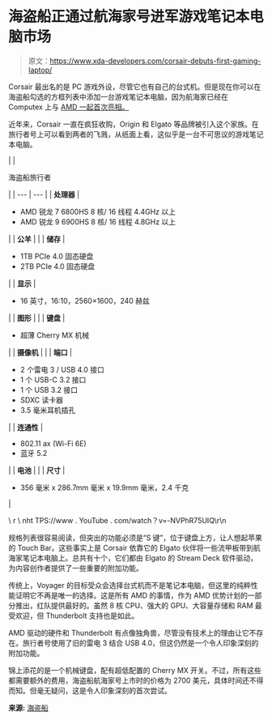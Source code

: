 # 海盗船正通过航海家号进军游戏笔记本电脑市场

> 原文：<https://www.xda-developers.com/corsair-debuts-first-gaming-laptop/>

Corsair 最出名的是 PC 游戏外设，尽管它也有自己的台式机。但是现在你可以在海盗船勾选的方框列表中添加一台游戏笔记本电脑，因为航海家已经在 Computex 上与 [AMD 一起首次亮相。](https://www.xda-developers.com/amd-showcases-ryzen-7000-am5-platform-mendocino/)

近年来，Corsair 一直在疯狂收购，Origin 和 Elgato 等品牌被引入这个家族。在旅行者号上可以看到两者的飞溅，从纸面上看，这似乎是一台不可思议的游戏笔记本电脑。

|  | 

海盗船旅行者

 |
| --- | --- |
| **处理器** | 

*   AMD 锐龙 7 6800HS 8 核/ 16 线程 4.4GHz 以上
*   AMD 锐龙 9 6900HS 8 核/ 16 线程 4.8GHz 以上

 |
| **公羊** |  |
| **储存** | 

*   1TB PCIe 4.0 固态硬盘
*   2TB PCIe 4.0 固态硬盘

 |
| **显示** | 

*   16 英寸，16:10，2560×1600，240 赫兹

 |
| **图形** |  |
| **键盘** | 

*   超薄 Cherry MX 机械

 |
| **摄像机** |  |
| **端口** | 

*   2 个雷电 3 / USB 4.0 接口
*   1 个 USB-C 3.2 接口
*   1 个 USB 3.2 接口
*   SDXC 读卡器
*   3.5 毫米耳机插孔

 |
| **连通性** | 

*   802.11 ax (Wi-Fi 6E)
*   蓝牙 5.2

 |
| **电池** |  |
| **尺寸** | 

*   356 毫米 x 286.7mm 毫米 x 19.9mm 毫米，2.4 千克

 |

\ r \ nht TPS://www . YouTube . com/watch？v=-NVPhR75UIQ\r\n

规格列表很容易阅读，但突出的功能必须是“S 键”，位于键盘上方，让人想起苹果的 Touch Bar。这些事实上是 Corsair 依靠它的 Elgato 伙伴将一些流甲板带到航海家笔记本电脑上。总共有十个，它们都由 Elgato 的 Stream Deck 软件驱动，为内容创作者提供了一些重要的附加功能。

传统上，Voyager 的目标受众会选择台式机而不是笔记本电脑，但这里的纯粹性能证明它不再是唯一的选择。这是所有 AMD 的事情，作为 AMD 优势计划的一部分推出，红队提供最好的。虽然 8 核 CPU、强大的 GPU、大容量存储和 RAM 最受欢迎，但 Thunderbolt 支持也是如此。

AMD 驱动的硬件和 Thunderbolt 有点像独角兽，尽管没有技术上的理由让它不存在。旅行者号使用了旧的雷电 3 结合 USB 4.0，但这仍然是一个令人印象深刻的附加功能。

锦上添花的是一个机械键盘，配有超低配置的 Cherry MX 开关。不过，所有这些都需要额外的费用，海盗船航海家号上市时的价格为 2700 美元，具体时间还不得而知。但毫无疑问，这是令人印象深刻的首次尝试。

**来源:** [海盗船](https://www.corsair.com/newsroom/press-release/game-create-anywhere-introducing-the-corsair-voyager-a1600-gaming-streaming-laptop-amd-advantage-edition)